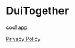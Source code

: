 #  DuiTogether

cool app

[Privacy Policy](https://zhuoweiz.github.io/DuiTogether/privacy_policy.html)
